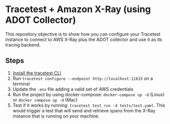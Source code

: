 # Tracetest + Amazon X-Ray (using ADOT Collector)

This repository objective is to show how you can configure your Tracetest instance to connect to AWS X-Ray plus the ADOT collector and use it as its tracing backend.

## Steps

1. [Install the tracetest CLI](https://docs.tracetest.io/installing/)
2. Run `tracetest configure --endpoint http://localhost:11633` on a terminal
3. Update the `.env` file adding a valid set of AWS credentials
4. Run the project by using docker-compose: `docker-compose up -d` (Linux) or `docker compose up -d` (Mac)
5. Test if it works by running: `tracetest test run -d tests/test.yaml`. This would trigger a test that will send and retrieve spans from the X-Ray instance that is running on your machine.
